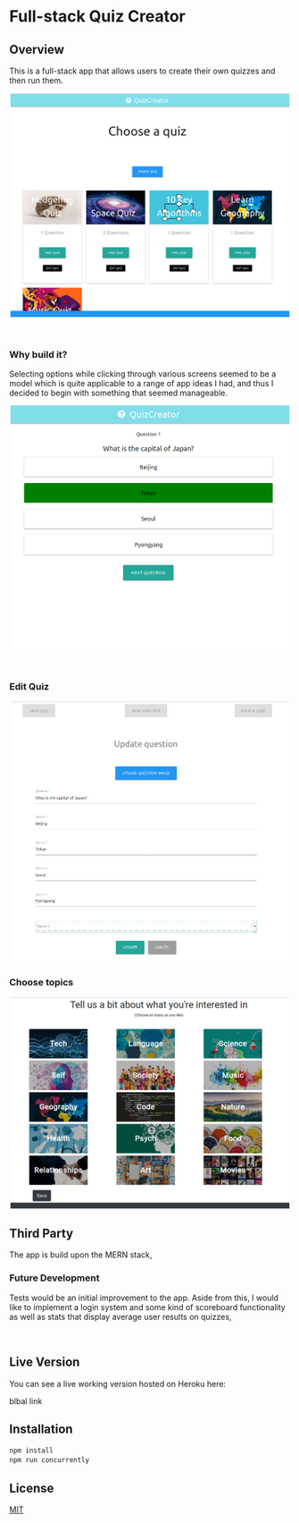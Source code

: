 # Full-stack Quiz Creator

## Overview
This is a full-stack app that allows users to create their own quizzes and then run them.
<p align="center">
   <img src="siteimages/choosequiz.png" width="500px" />
</p>

&nbsp;

### Why build it?
Selecting options while clicking through various screens seemed to be a model which is quite applicable to a range of app ideas I had, and thus I decided to begin with something that seemed manageable.

<p align="center">
   <img src="siteimages/selectanswer.png" width="500px" />
</p>

&nbsp;

### Edit Quiz


<p align="center">
   <img src="siteimages/editquiz.png" width="500px" />
</p>



### Choose topics

<p align="center">
   <img src="siteimages/choosetopics.png" width="500px" />
</p>


## Third Party
The app is build upon the MERN stack, 




### Future Development
Tests would be an initial improvement to the app. Aside from this, I would like to implement a login system and some kind of scoreboard functionality as well as stats that display average user results on quizzes,


&nbsp;

## Live Version
You can see a live working version hosted on Heroku here:

blbal link


## Installation 
```bash
npm install
npm run concurrently 
```


## License
[MIT](https://choosealicense.com/licenses/mit/)
